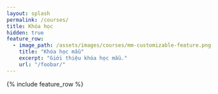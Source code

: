 ```yaml
---
layout: splash
permalink: /courses/
title: Khóa học
hidden: true
feature_row:
  - image_path: /assets/images/courses/mm-customizable-feature.png
    title: "Khóa học mẫu"
    excerpt: "Giới thiệu khóa học mẫu."
    url: "/foobar/"    
---
```


{% include feature_row %}